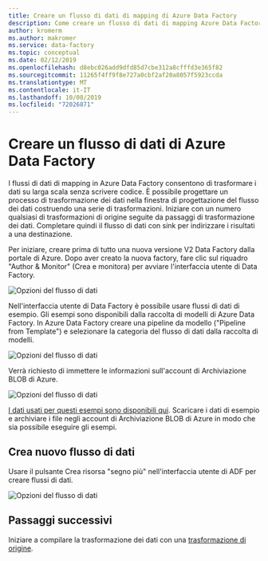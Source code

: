 ```yaml
---
title: Creare un flusso di dati di mapping di Azure Data Factory
description: Come creare un flusso di dati di mapping Azure Data Factory
author: kromerm
ms.author: makromer
ms.service: data-factory
ms.topic: conceptual
ms.date: 02/12/2019
ms.openlocfilehash: d8ebc026add9dfd85d7cbe312a8cfffd3e365f82
ms.sourcegitcommit: 11265f4ff9f8e727a0cbf2af20a8057f5923ccda
ms.translationtype: MT
ms.contentlocale: it-IT
ms.lasthandoff: 10/08/2019
ms.locfileid: "72026871"
---
```

# <a name="create-azure-data-factory-data-flow"></a>Creare un flusso di dati di Azure Data Factory



I flussi di dati di mapping in Azure Data Factory consentono di trasformare i dati su larga scala senza scrivere codice. È possibile progettare un processo di trasformazione dei dati nella finestra di progettazione del flusso dei dati costruendo una serie di trasformazioni. Iniziare con un numero qualsiasi di trasformazioni di origine seguite da passaggi di trasformazione dei dati. Completare quindi il flusso di dati con sink per indirizzare i risultati a una destinazione.

Per iniziare, creare prima di tutto una nuova versione V2 Data Factory dalla portale di Azure. Dopo aver creato la nuova factory, fare clic sul riquadro "Author & Monitor" (Crea e monitora) per avviare l'interfaccia utente di Data Factory.

![Opzioni del flusso di dati](media/data-flow/v2portal.png "Creazione del flusso di dati")

Nell'interfaccia utente di Data Factory è possibile usare flussi di dati di esempio. Gli esempi sono disponibili dalla raccolta di modelli di Azure Data Factory. In Azure Data Factory creare una pipeline da modello ("Pipeline from Template") e selezionare la categoria del flusso di dati dalla raccolta di modelli.

![Opzioni del flusso di dati](media/data-flow/template.png "Creazione del flusso di dati")

Verrà richiesto di immettere le informazioni sull'account di Archiviazione BLOB di Azure.

![Opzioni del flusso di dati](media/data-flow/template2.png "Creazione del flusso di dati 2")

[I dati usati per questi esempi sono disponibili qui](https://github.com/kromerm/adfdataflowdocs/tree/master/sampledata). Scaricare i dati di esempio e archiviare i file negli account di Archiviazione BLOB di Azure in modo che sia possibile eseguire gli esempi.

## <a name="create-new-data-flow"></a>Crea nuovo flusso di dati

Usare il pulsante Crea risorsa "segno più" nell'interfaccia utente di ADF per creare flussi di dati.

![Opzioni del flusso di dati](media/data-flow/newresource.png "Nuova risorsa")

## <a name="next-steps"></a>Passaggi successivi

Iniziare a compilare la trasformazione dei dati con una [trasformazione di origine](data-flow-source.md).
